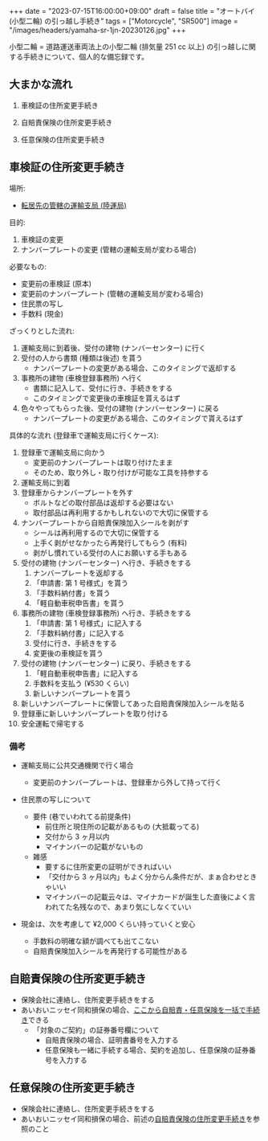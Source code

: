 +++
date = "2023-07-15T16:00:00+09:00"
draft = false
title = "オートバイ (小型二輪) の引っ越し手続き"
tags = ["Motorcycle", "SR500"]
image = "/images/headers/yamaha-sr-1jn-20230126.jpg"
+++

小型二輪 = 道路運送車両法上の小型二輪 (排気量 251 cc 以上) の引っ越しに関する手続きについて、個人的な備忘録です。

## 大まかな流れ

1. 車検証の住所変更手続き

2. 自賠責保険の住所変更手続き

3. 任意保険の住所変更手続き

## 車検証の住所変更手続き

場所:

- [転居先の管轄の運輸支局 (陸運局)](https://wwwtb.mlit.go.jp/kanto/s_tokyo/map_riku.html)

目的:

1. 車検証の変更
2. ナンバープレートの変更 (管轄の運輸支局が変わる場合)

必要なもの:

- 変更前の車検証 (原本)
- 変更前のナンバープレート (管轄の運輸支局が変わる場合)
- 住民票の写し
- 手数料 (現金)

ざっくりとした流れ:

1. 運輸支局に到着後、受付の建物 (ナンバーセンター) に行く
1. 受付の人から書類 (種類は後述) を貰う
    - ナンバープレートの変更がある場合、このタイミングで返却する
1. 事務所の建物 (車検登録事務所) へ行く
    - 書類に記入して、受付に行き、手続きをする
    - このタイミングで変更後の車検証を貰えるはず
1. 色々やってもらった後、受付の建物 (ナンバーセンター) に戻る
    - ナンバープレートの変更がある場合、このタイミングで貰えるはず

具体的な流れ (登録車で運輸支局に行くケース):

1. 登録車で運輸支局に向かう
    - 変更前のナンバープレートは取り付けたまま
    - そのため、取り外し・取り付けが可能な工具を持参する
1. 運輸支局に到着
1. 登録車からナンバープレートを外す
    - ボルトなどの取付部品は返却する必要はない
    - 取付部品は再利用するかもしれないので大切に保管する
1. ナンバープレートから自賠責保険加入シールを剥がす
    - シールは再利用するので大切に保管する
    - 上手く剥がせなかったら再発行してもらう (有料)
    - 剥がし慣れている受付の人にお願いする手もある
1. 受付の建物 (ナンバーセンター) へ行き、手続きをする
    1. ナンバープレートを返却する
    1. 「申請書: 第 1 号様式」を貰う
    1. 「手数料納付書」を貰う
    1. 「軽自動車税申告書」を貰う
1. 事務所の建物 (車検登録事務所) へ行き、手続きをする
    1. 「申請書: 第 1 号様式」に記入する
    1. 「手数料納付書」に記入する
    1. 受付に行き、手続きをする
    1. 変更後の車検証を貰う
1. 受付の建物 (ナンバーセンター) に戻り、手続きをする
    1. 「軽自動車税申告書」に記入する
    1. 手数料を支払う (¥530 くらい)
    1. 新しいナンバープレートを貰う
1. 新しいナンバープレートに保管してあった自賠責保険加入シールを貼る
1. 登録車に新しいナンバープレートを取り付ける
1. 安全運転で帰宅する

### 備考

- 運輸支局に公共交通機関で行く場合
  - 変更前のナンバープレートは、登録車から外して持って行く

- 住民票の写しについて
  - 要件 (巷でいわれてる前提条件)
    - 前住所と現住所の記載があるもの (大抵載ってる)
    - 交付から 3 ヶ月以内
    - マイナンバーの記載がないもの
  - 雑感
    - 要するに住所変更の証明ができればいい
    - 「交付から 3 ヶ月以内」もよく分からん条件だが、まぁ合わせときゃいい
    - マイナンバーの記載云々は、マイナカードが誕生した直後によく言われてた名残なので、あまり気にしなくていい

- 現金は、次を考慮して ¥2,000 くらい持っていくと安心
  - 手数料の明確な額が調べても出てこない
  - 自賠責保険加入シールを再発行する可能性がある

## 自賠責保険の住所変更手続き

- 保険会社に連絡し、住所変更手続きをする
- あいおいニッセイ同和損保の場合、[ここから自賠責・任意保険を一括で手続き](https://adcc-faq.aioinissaydowa.co.jp/faq/show/21?category_id=16&site_domain=default)できる
  - 「対象のご契約」の証券番号欄について
    - 自賠責保険の場合、証明書番号を入力する
    - 任意保険も一緒に手続する場合、契約を追加し、任意保険の証券番号を入力する

## 任意保険の住所変更手続き

- 保険会社に連絡し、住所変更手続きをする
- あいおいニッセイ同和損保の場合、前述の[自賠責保険の住所変更手続き](#自賠責保険の住所変更手続き)を参照のこと
